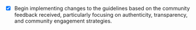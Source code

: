 - [x] Begin implementing changes to the guidelines based on the community feedback received, particularly focusing on authenticity, transparency, and community engagement strategies.